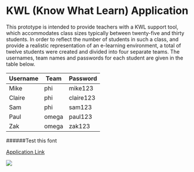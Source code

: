 # KWL (Know What Learn) Application

This prototype is intended to provide teachers with a KWL support tool, which accommodates class sizes typically between twenty-five and thirty students. In order to reflect the number of students in such a class, and provide a realistic representation of an e-learning environment, a total of twelve students were created and divided into four separate teams. The usernames, team names and passwords for each student are given in the table below.

|Username|Team |Password  |
|---     |---  |---       |
|Mike    |phi  |mike123   |
|Claire  |phi  |claire123 |
|Sam     |phi  |sam123    |
|Paul    |omega|paul123   |
|Zak     |omega|zak123    |

######Test this font

[Application Link](http://kwsapp-env.hvxtdpw5gr.us-east-2.elasticbeanstalk.com/htdocs/login.php)

![](images/)
